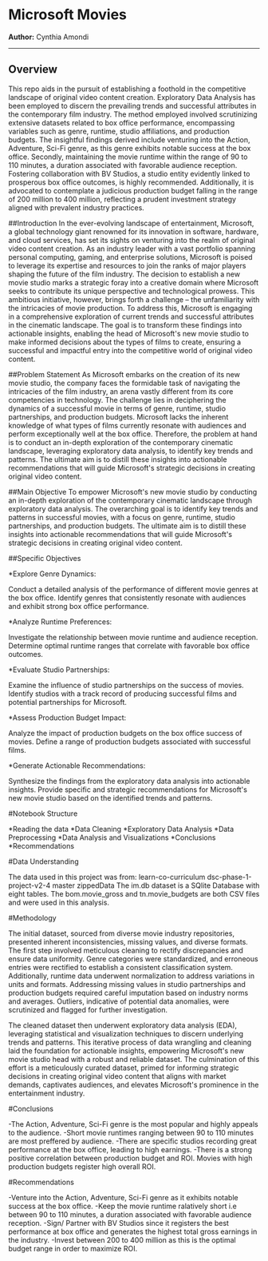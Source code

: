 # Microsoft Movies

**Author:** Cynthia Amondi
***
## Overview

This repo aids in the pursuit of establishing a foothold in the competitive landscape of original video content creation. Exploratory Data Analysis has been employed to discern the prevailing trends and successful attributes in the contemporary film industry. The method employed involved scrutinizing extensive datasets related to box office performance, encompassing variables such as genre, runtime, studio affiliations, and production budgets. The insightful findings derived include venturing into the Action, Adventure, Sci-Fi genre, as this genre exhibits notable success at the box office. Secondly, maintaining the movie runtime within the range of 90 to 110 minutes, a duration associated with favorable audience reception. Fostering collaboration with BV Studios, a studio entity evidently linked to prosperous box office outcomes, is highly recommended. Additionally, it is advocated to contemplate a judicious production budget falling in the range of 200 million to 400 million, reflecting a prudent investment strategy aligned with prevalent industry practices. 

##Introduction
In the ever-evolving landscape of entertainment, Microsoft, a global technology giant renowned for its innovation in software, hardware, and cloud services, has set its sights on venturing into the realm of original video content creation. As an industry leader with a vast portfolio spanning personal computing, gaming, and enterprise solutions, Microsoft is poised to leverage its expertise and resources to join the ranks of major players shaping the future of the film industry. The decision to establish a new movie studio marks a strategic foray into a creative domain where Microsoft seeks to contribute its unique perspective and technological prowess. This ambitious initiative, however, brings forth a challenge – the unfamiliarity with the intricacies of movie production. To address this, Microsoft is engaging in a comprehensive exploration of current trends and successful attributes in the cinematic landscape. The goal is to transform these findings into actionable insights, enabling the head of Microsoft's new movie studio to make informed decisions about the types of films to create, ensuring a successful and impactful entry into the competitive world of original video content.

##Problem Statement
As Microsoft embarks on the creation of its new movie studio, the company faces the formidable task of navigating the intricacies of the film industry, an arena vastly different from its core competencies in technology. The challenge lies in deciphering the dynamics of a successful movie in terms of genre, runtime, studio partnerships, and production budgets. Microsoft lacks the inherent knowledge of what types of films currently resonate with audiences and perform exceptionally well at the box office. Therefore, the problem at hand is to conduct an in-depth exploration of the contemporary cinematic landscape, leveraging exploratory data analysis, to identify key trends and patterns. The ultimate aim is to distill these insights into actionable recommendations that will guide Microsoft's strategic decisions in creating original video content.

##Main Objective
To empower Microsoft's new movie studio by conducting an in-depth exploration of the contemporary cinematic landscape through exploratory data analysis. The overarching goal is to identify key trends and patterns in successful movies, with a focus on genre, runtime, studio partnerships, and production budgets. The ultimate aim is to distill these insights into actionable recommendations that will guide Microsoft's strategic decisions in creating original video content.

##Specific Objectives

*Explore Genre Dynamics:

Conduct a detailed analysis of the performance of different movie genres at the box office.
Identify genres that consistently resonate with audiences and exhibit strong box office performance.

*Analyze Runtime Preferences:

Investigate the relationship between movie runtime and audience reception.
Determine optimal runtime ranges that correlate with favorable box office outcomes.

*Evaluate Studio Partnerships:

Examine the influence of studio partnerships on the success of movies.
Identify studios with a track record of producing successful films and potential partnerships for Microsoft.

*Assess Production Budget Impact:

Analyze the impact of production budgets on the box office success of movies.
Define a range of production budgets associated with successful films.

*Generate Actionable Recommendations:

Synthesize the findings from the exploratory data analysis into actionable insights.
Provide specific and strategic recommendations for Microsoft's new movie studio based on the identified trends and patterns.

#Notebook Structure

*Reading the data
*Data Cleaning
*Exploratory Data Analysis
*Data Preprocessing
*Data Analysis and Visualizations
*Conclusions
*Recommendations

#Data Understanding

The data used in this project was from: learn-co-curriculum dsc-phase-1-project-v2-4 master zippedData
The im.db dataset is a SQlite Database with eight tables. The bom.movie_gross and tn.movie_budgets are both CSV files and were used in this analysis.

#Methodology

The initial dataset, sourced from diverse movie industry repositories, presented inherent inconsistencies, missing values, and diverse formats. The first step involved meticulous cleaning to rectify discrepancies and ensure data uniformity. Genre categories were standardized, and erroneous entries were rectified to establish a consistent classification system. Additionally, runtime data underwent normalization to address variations in units and formats. Addressing missing values in studio partnerships and production budgets required careful imputation based on industry norms and averages. Outliers, indicative of potential data anomalies, were scrutinized and flagged for further investigation. 

The cleaned dataset then underwent exploratory data analysis (EDA), leveraging statistical and visualization techniques to discern underlying trends and patterns. This iterative process of data wrangling and cleaning laid the foundation for actionable insights, empowering Microsoft's new movie studio head with a robust and reliable dataset. The culmination of this effort is a meticulously curated dataset, primed for informing strategic decisions in creating original video content that aligns with market demands, captivates audiences, and elevates Microsoft's prominence in the entertainment industry.

#Conclusions

-The Action, Adventure, Sci-Fi genre is the most popular and highly appeals to the audience.
-Short movie runtimes ranging between 90 to 110 minutes are most preffered by audience.
-There are specific studios recording great performance at the box office, leading to high earnings.
-There is a strong positive correlation between production budget and ROI. Movies with high production budgets register high overall ROI.

#Recommendations

-Venture into the Action, Adventure, Sci-Fi genre as it exhibits notable success at the box office.
-Keep the movie runtime ralatively short i.e between 90 to 110 minutes, a duration associated with favorable audience reception.
-Sign/ Partner with BV Studios since it registers the best performance at box office and generates the highest total gross earnings in the industry.
-Invest between 200 to 400 million as this is the optimal budget range in order to maximize ROI.  











